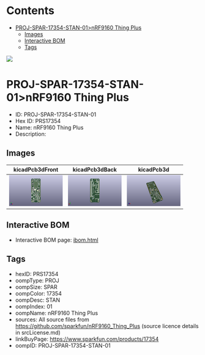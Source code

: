 



Contents
========

* [PROJ-SPAR-17354-STAN-01>nRF9160 Thing Plus](#proj-spar-17354-stan-01nrf9160-thing-plus)
	* [Images](#images)
	* [Interactive BOM](#interactive-bom)
	* [Tags](#tags)
  
![][im]
# PROJ-SPAR-17354-STAN-01>nRF9160 Thing Plus

- ID: PROJ-SPAR-17354-STAN-01
- Hex ID: PRS17354
- Name: nRF9160 Thing Plus
- Description: 

## Images
  
  

|kicadPcb3dFront|kicadPcb3dBack|kicadPcb3d|
| :---: | :---: | :---: |
|[![kicadPcb3dFront](kicadPcb3dFront_140.png)](kicadPcb3dFront_.png)|[![kicadPcb3dBack](kicadPcb3dBack_140.png)](kicadPcb3dBack_.png)|[![kicadPcb3d](kicadPcb3d_140.png)](kicadPcb3d_.png)|

## Interactive BOM

- Interactive BOM page: [ibom.html](kicad/bom/ibom.html)

## Tags

- hexID: PRS17354
- oompType: PROJ
- oompSize: SPAR
- oompColor: 17354
- oompDesc: STAN
- oompIndex: 01
- oompName: nRF9160 Thing Plus
- sources: All source files from https://github.com/sparkfun/nRF9160_Thing_Plus (source licence details in srcLicense.md)
- linkBuyPage: https://www.sparkfun.com/products/17354
- oompID: PROJ-SPAR-17354-STAN-01



[im]: kicadPcb3d_450.png
